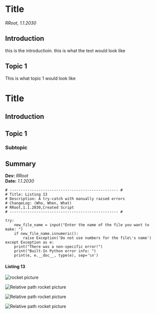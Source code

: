 # Title
*RRoot, 1.1.2030*

## Introduction
this is the introductioin. this is what the text would look like

## Topic 1
This is what topic 1 would look like


# Title
## Introduction
## Topic 1
### Subtopic
## Summary


**Dev:** *RRoot*  
**Date:** *1.1.2030*


```
# ------------------------------------------------- #
# Title: Listing 13
# Description: A try-catch with manually raised errors
# ChangeLog: (Who, When, What)
# RRoot,1.1.2030,Created Script
# ------------------------------------------------- #

try:
    new_file_name = input("Enter the name of the file you want to make: ")
    if new_file_name.isnumeric():
        raise Exception('Do not use numbers for the file\'s name')
except Exception as e:
    print("There was a non-specific error!")
    print("Built-In Python error info: ")
    print(e, e.__doc__, type(e), sep='\n')
```
#### Listing 13

![rocket picture](https://github.com/ClassProfile10/Mod07/blob/main/pictures/artemis%20rocket.jpg "Artemis Picture")

![Relative path rocket picture](/pictures/artemis%20rocket.jpg "Artemis Picture")

![Relative path rocket picture](https://classprofile10.github.io/Mod07/pictures/artemis%20rocket.jpg "Artemis Picture")


![Relative path rocket picture](https://docs.github.com/assets/cb-12181/images/help/writing/quoted-text-rendered.png "Penguin")
